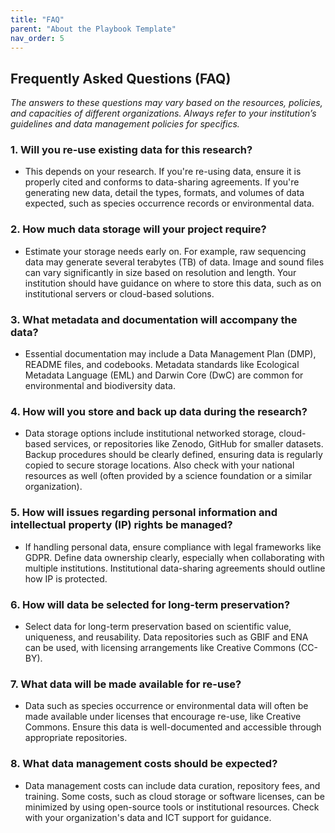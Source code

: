 ```yaml
---
title: "FAQ"
parent: "About the Playbook Template"
nav_order: 5
---
```


## Frequently Asked Questions (FAQ)

_The answers to these questions may vary based on the resources, policies, and capacities of different organizations. Always refer to your institution’s guidelines and data management policies for specifics._

### 1. **Will you re-use existing data for this research?**
   - This depends on your research. If you're re-using data, ensure it is properly cited and conforms to data-sharing agreements. If you're generating new data, detail the types, formats, and volumes of data expected, such as species occurrence records or environmental data.

### 2. **How much data storage will your project require?**
   - Estimate your storage needs early on. For example, raw sequencing data may generate several terabytes (TB) of data. Image and sound files can vary significantly in size based on resolution and length. Your institution should have guidance on where to store this data, such as on institutional servers or cloud-based solutions.

### 3. **What metadata and documentation will accompany the data?**
   - Essential documentation may include a Data Management Plan (DMP), README files, and codebooks. Metadata standards like Ecological Metadata Language (EML) and Darwin Core (DwC) are common for environmental and biodiversity data.

### 4. **How will you store and back up data during the research?**
   - Data storage options include institutional networked storage, cloud-based services, or repositories like Zenodo, GitHub for smaller datasets. Backup procedures should be clearly defined, ensuring data is regularly copied to secure storage locations. Also check with your national resources as well (often provided by a science foundation or a similar organization). 

### 5. **How will issues regarding personal information and intellectual property (IP) rights be managed?**
   - If handling personal data, ensure compliance with legal frameworks like GDPR. Define data ownership clearly, especially when collaborating with multiple institutions. Institutional data-sharing agreements should outline how IP is protected.

### 6. **How will data be selected for long-term preservation?**
   - Select data for long-term preservation based on scientific value, uniqueness, and reusability. Data repositories such as GBIF and ENA can be used, with licensing arrangements like Creative Commons (CC-BY).

### 7. **What data will be made available for re-use?**
   - Data such as species occurrence or environmental data will often be made available under licenses that encourage re-use, like Creative Commons. Ensure this data is well-documented and accessible through appropriate repositories.

### 8. **What data management costs should be expected?**
   - Data management costs can include data curation, repository fees, and training. Some costs, such as cloud storage or software licenses, can be minimized by using open-source tools or institutional resources. Check with your organization's data and ICT support for guidance.
